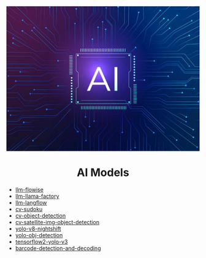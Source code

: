 <div align="center">
  <img alt="ai models" src="https://github.com/monate615/portfolio/blob/main/images/peakpx.jpg" align="center">
  <h1 align="center">AI Models</h1>
</div>

- [llm-flowise](https://github.com/monate615/llm-flowise)
- [llm-llama-factory](https://github.com/monate615/llm-llama-factory)
- [llm-langflow](https://github.com/monate615/llm-langflow)
- [cv-sudoku](https://github.com/monate615/cv-sudoku)
- [cv-object-detection](https://github.com/monate615/cv-obj-detection)
- [cv-satellite-img-object-detection](https://github.com/monate615/cv-satellite-img-obj-detection)
- [yolo-v8-nightshift](https://github.com/monate615/yolo-v8-nightshift)
- [yolo-obj-detection](https://github.com/monate615/yolo-obj-detection)
- [tensorflow2-yolo-v3](https://github.com/monate615/tensorflow2-yolo-v3)
- [barcode-detection-and-decoding](https://github.com/monate615/barcode-detection-and-decoding)
